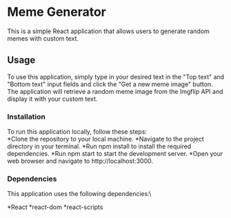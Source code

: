 # Meme Generator

This is a simple React application that allows users to generate random memes with custom text.

## Usage

To use this application, simply type in your desired text in the "Top text" and "Bottom text" input fields and click the "Get a new meme image" button. The application will retrieve a random meme image from the Imgflip API and display it with your custom text.

### Installation

To run this application locally, follow these steps:\
*Clone the repository to your local machine.
*Navigate to the project directory in your terminal.
*Run npm install to install the required dependencies.
*Run npm start to start the development server.
*Open your web browser and navigate to http://localhost:3000.

### Dependencies

This application uses the following dependencies:\

*React
*react-dom
*react-scripts
